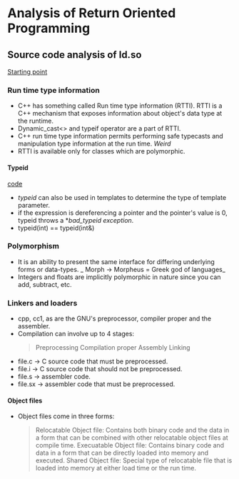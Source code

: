 # Analysis of Return Oriented Programming

## Source code analysis of ld.so

[Starting point](http://repo.or.cz/w/glibc.git/blob/HEAD:/elf/rtld.c)



### Run time type information
* C++ has something called Run time type information (RTTI). RTTI is a C++ mechanism that exposes information about object's data type at the runtime.
* Dynamic_cast<> and typeif operator are a part of RTTI.
* C++ run time type information permits performing safe typecasts and manipulation type information at the run time. _Weird_
* RTTI is available only for classes which are polymorphic.

#### Typeid
[code](www.github.com/jarusified/shil/security/code/rtti.cpp)
* _typeid_ can also be used in templates to determine the type of template parameter.
* if the expression is dereferencing a pointer and the pointer's value is 0, typeid throws a **bad_typeid exception*.
* typeid(int) == typeid(int&)

### Polymorphism
* It is an ability to present the same interface for differing underlying forms or data-types. _ Morph -> Morpheus = Greek god of languages_
* Integers and floats are implicitly polymorphic in nature since you can add, subtract, etc.

### Linkers and loaders
* cpp, cc1, as are the GNU's preprocessor, compiler proper and the assembler.
* Compilation can involve up to 4 stages:
  > Preprocessing
  > Compilation proper
  > Assembly
  > Linking
* file.c -> C source code that must be preprocessed.
* file.i -> C source code that should not be preprocessed.
* file.s -> assembler code.
* file.sx -> assembler code that must be preprocessed.

#### Object files
* Object files come in three forms:
  > Relocatable Object file: Contains both binary code and the data in a form that can be combined with other relocatable object files at compile time.
  > Execuatable Object file: Contains binary code and data in a form that can be directly loaded into memory and executed.
  > Shared Object file: Special type of relocatable file that is loaded into memory at either load time or the run time.

